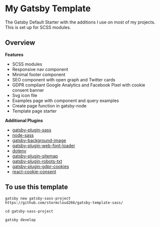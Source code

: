 # My Gatsby Template

The Gatsby Default Starter with the additions I use on most of my projects. This is set up for SCSS modules.

## Overview

**Features**
* SCSS modules
* Responsive nav component
* Minimal footer component
* SEO component with open graph and Twitter cards
* GDPR compliant Google Analytics and Facebook Pixel with cookie consent banner
* Svg icon file
* Examples page with component and query examples
* Create page function in gatsby-node
* Template page starter

**Additional Plugins**
* [gatsby-plugin-sass](https://www.gatsbyjs.com/plugins/gatsby-plugin-sass/)
* [node-sass](https://www.npmjs.com/package/node-sass)
* [gatsby-background-image](https://www.gatsbyjs.com/plugins/gatsby-background-image/)
* [gatsby-plugin-web-font-loader](https://www.gatsbyjs.com/plugins/gatsby-plugin-web-font-loader/)
* [dotenv](https://www.npmjs.com/package/dotenv)
* [gatsby-plugin-sitemap](https://www.gatsbyjs.com/plugins/gatsby-plugin-sitemap/)
* [gatsby-plugin-robots-txt](https://www.gatsbyjs.com/plugins/gatsby-plugin-robots-txt/)
* [gatsby-plugin-gdpr-cookies](https://www.gatsbyjs.com/plugins/gatsby-plugin-gdpr-cookies/)
* [react-cookie-consent](https://www.npmjs.com/package/react-cookie-consent)

## To use this template

`gatsby new gatsby-sass-project https://github.com/stormcloud266/gatsby-template-sass/`

`cd gatsby-sass-project`

`gatsby develop`
